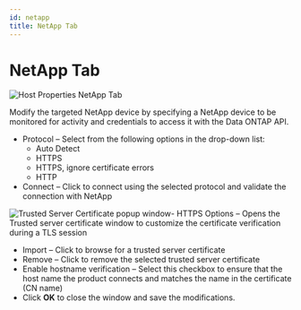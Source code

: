 ```yaml
---
id: netapp
title: NetApp Tab
---
```


# NetApp Tab

![Host Properties NetApp Tab](/img/activitymonitor/admin/NetAppTab.png)

Modify the targeted NetApp device by specifying a NetApp device to be monitored for activity and credentials to access it with the Data ONTAP API.

- Protocol – Select from the following options in the drop-down list:
  - Auto Detect
  - HTTPS
  - HTTPS, ignore certificate errors
  - HTTP
- Connect – Click to connect using the selected protocol and validate the connection with NetApp

![Trusted Server Certificate popup window](/img/activitymonitor/admin/TrustedServerCertificate.png "Trusted Server Certificate popup window")- HTTPS Options – Opens the Trusted server certificate window to customize the certificate verification during a TLS session

  - Import – Click to browse for a trusted server certificate
  - Remove – Click to remove the selected trusted server certificate
  - Enable hostname verification – Select this checkbox to ensure that the host name the product connects and matches the name in the certificate (CN name)
  - Click **OK** to close the window and save the modifications.
